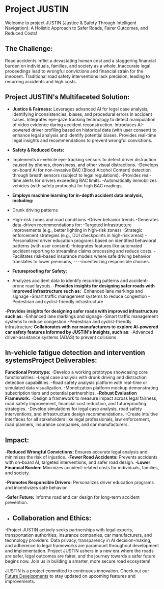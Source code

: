 # Project JUSTIN

Welcome to project JUSTIN (Justice & Safety Through Intelligent Navigation): A Holistic Approach to Safer Roads, Fairer Outcomes, and Reduced Costs!

## The Challenge:

Road accidents inflict a devastating human cost and a staggering financial burden on individuals, families, and society as a whole.
Inaccurate legal proceedings lead to wrongful convictions and financial strain for the innocent.
Traditional road safety interventions lack precision, leading to recurring accidents and high costs.


## Project JUSTIN's Multifaceted Solution:

- **Justice & Fairness:** Leverages advanced AI for legal case analysis, identifying inconsistencies, biases, and procedural errors in accident cases.
Integrates eye-gaze tracking technology to detect manipulation of video evidence during accident reconstruction.
Introduces AI-powered driver profiling based on historical data (with user consent) to enhance legal analysis and identify potential biases.
Provides real-time legal insights and recommendations to prevent wrongful convictions.

- **Safety & Reduced Costs:**
- Implements in-vehicle eye-tracking sensors to detect driver distraction caused by phones, drowsiness, and other visual distractions.
-Develops on-board AI for non-invasive BAC (Blood Alcohol Content) detection through breath sensors (subject to legal regulations).
-Provides real-time alerts for drivers exceeding BAC limits.
-Automatically immobilizes vehicles (with safety protocols) for high BAC readings.
- **Employs machine learning for in-depth accident data analysis, including:**
- Drunk driving patterns
- High-risk zones and road conditions
-Driver behavior trends
-Generates data-driven recommendations for:
-Targeted infrastructure improvements (e.g., better lighting in high-risk zones)
-Strategic enforcement strategies (e.g., DUI checkpoints in high-risk areas)
-Personalized driver education programs based on identified behavioral patterns (with user consent)
-Integrates features like automated accident reporting to streamline claims processing and reduce costs.
-Facilitates risk-based insurance models where safe driving behavior translates to lower premiums, ----incentivizing responsible choices.

- **Futureproofing for Safety:**
- Analyzes accident data to identify recurring patterns and accident-prone road layouts.
-**Provides insights for designing safer roads with improved infrastructure such as:**
-Enhanced lane markings and signage
-Smart traffic management systems to reduce congestion
-Pedestrian and cyclist-friendly infrastructure

-**Provides insights for designing safer roads with improved infrastructure such as:**
-Enhanced lane markings and signage
-Smart traffic management systems to reduce congestion
-Pedestrian and cyclist-friendly infrastructure
**Collaborates with car manufacturers to explore AI-powered car safety features informed by JUSTIN's insights, such as:**
-Advanced driver-assistance systems (ADAS) to prevent collisions

## In-vehicle fatigue detection and intervention systemsProject Deliverables:

**Functional Prototype:**
-Develop a working prototype showcasing core functionalities:
-Legal case analysis with drunk driving and distraction detection capabilities.
-Road safety analysis platform with real-time or simulated data visualization.
-Monetization platform mockup demonstrating subscription tiers and potential partnerships.
-**Robust Evaluation Framework:**
-Design a framework to measure impact across legal fairness, road safety improvement, financial cost reduction, and futureproofing strategies.
-Develop simulations for legal case analysis, road safety interventions, and infrastructure design recommendations.
-Create intuitive interfaces for all stakeholders like legal professionals, law enforcement, road planners, insurance companies, and car manufacturers.
## Impact:
-**Reduced Wrongful Convictions:** Ensures accurate legal analysis and minimizes the risk of injustice.
-**Fewer Road Accidents:** Prevents accidents with on-board AI, targeted interventions, and safer road design.
-**Lower Financial Burden:** Minimizes accident-related costs for individuals, families, and society.

-**Promotes Responsible Drivers:** Personalizes driver education programs and incentivizes safe behavior.

-**Safer Future:** Informs road and car design for long-term accident prevention.

- ## Collaboration and Ethics:

-Project JUSTIN actively seeks partnerships with legal experts, transportation authorities, insurance companies, car manufacturers, and technology providers.
Data privacy, transparency in AI decision-making, and adherence to legal frameworks are paramount throughout development and implementation.
Project JUSTIN ushers in a new era where the roads are safer, legal outcomes are fairer, and the journey towards a safer future begins now. Join us in building a smarter, more secure road ecosystem!

JUSTIN is a project committed to continuous innovation. Check out our [Future Developments](#) to stay updated on upcoming features and improvements.


